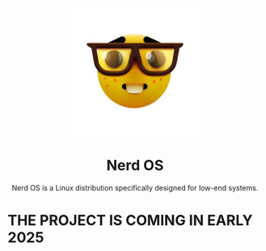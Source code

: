 <p align="center">
    <a href="https://raw.githubusercontent.com/LessPlum3393/NerdOS/refs/heads/main/images/output.jpg">
        <img src="https://raw.githubusercontent.com/LessPlum3393/NerdOS/refs/heads/main/images/nerd.png" alt="Nerd OS" width="256" height="256">
    </a>
</p>

<h1 align="center">Nerd OS</h1>
<p align="center">Nerd OS is a Linux distribution specifically designed for low-end systems.</p>

# THE PROJECT IS COMING IN EARLY 2025
